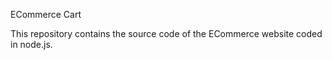 ECommerce Cart

This repository contains the source code of the ECommerce website coded in node.js.  
